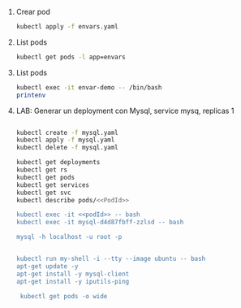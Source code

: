 

1. Crear pod
    ```bash
    kubectl apply -f envars.yaml
    ```

1. List pods
    ```bash
    kubectl get pods -l app=envars
    ```

1. List pods
    ```bash
    kubectl exec -it envar-demo -- /bin/bash
    printenv
    ```

1. LAB: Generar un deployment con Mysql, service mysq, replicas 1
    ```bash
    
    kubectl create -f mysql.yaml
    kubectl apply -f mysql.yaml
    kubectl delete -f mysql.yaml

    kubectl get deployments
    kubectl get rs
    kubectl get pods
    kubectl get services
    kubectl get svc
    kubectl describe pods/<<PodId>>
    
    kubectl exec -it <<podId>> -- bash
    kubectl exec -it mysql-d4d87fbff-zzlsd -- bash
    
    mysql -h localhost -u root -p
    

    kubectl run my-shell -i --tty --image ubuntu -- bash
    apt-get update -y
    apt-get install -y mysql-client
    apt-get install -y iputils-ping

     kubectl get pods -o wide
    ```
